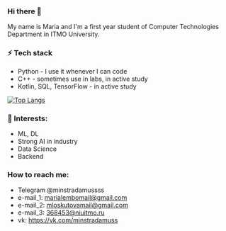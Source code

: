 ### Hi there 👋
My name is Maria and I'm a first year student of Computer Technologies Department in ITMO University.


### ⚡ Tech stack
* Python - I use it whenever I can code
* C++ - sometimes use in labs, in active study
* Kotlin, SQL, TensorFlow - in active study


[![Top Langs](https://github-readme-stats.vercel.app/api/top-langs/?username=minstradamuss)](https://github.com/anuraghazra/github-readme-stats)


### 🌱 Interests:
- ML, DL
- Strong AI in industry
- Data Science
- Backend

### How to reach me: 
* Telegram @minstradamussss
* e-mail_1: marialembomail@gmail.com
* e-mail_2: mloskutovamail@gmail.com
* e-mail_3: 368453@niuitmo.ru
* vk: https://vk.com/minstradamuss
